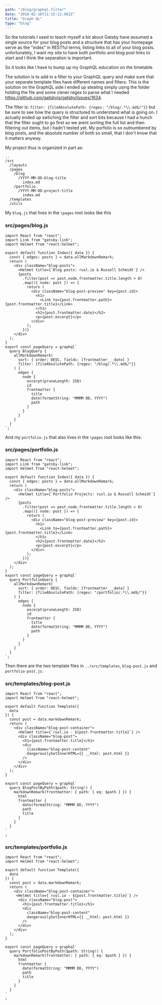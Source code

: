 ```yaml
---
path: "/blog/graphql-filter"
date: "2018-02-16T11:15:12.962Z"
title: "Graph QL"
type: "blog"
---
```


So the tutorials I used to teach myself a bit about Gatsby have assumed a single source for your blog posts and a structure that has your homepage serve as the "index" in RESTful terms, listing links to all of your blog posts. unfortunately, I want my site to have both portfolio and blog post links to start and I think the separation is important.

So it looks like I have to bump up my GraphQL education on the timetable.

The solution is to add in a filter to your GraphQL query and make sure that your separate template files have different names and filters. This is the solution on the GraphQL side I ended up stealing simply using the folder holding the file and some clever regex to parse what I needed <https://github.com/gatsbyjs/gatsby/issues/1634>.

The filter is: `filter: {fileAbsolutePath: {regex: "/blog/.*\\.md$/"}}` but be sure to see how the query is structured to understand what is going on. I actually ended up swtiching the filter and sort bits because I had a hunch that the filter ought to go first so we arent sorting the full list and then filtering out items, but I hadn't tested yet. My porfolio is so outnumbered by blog posts, and the absolute number of both so small, that I don't know that it matters anyway.

My project thus is organized in part as:

```
..
/src
  /layouts
  /pages
    /blog
      /YYYY-MM-DD-blog-title
        index.md
    /portfolio
      /YYYY-MM-DD-project-title
        index.md
  /templates
  /utils
```

My `blog.js` that lives in the `\pages` root looks like this

### src/pages/blog.js

```
import React from "react";
import Link from "gatsby-link";
import Helmet from "react-helmet";

export default function Index({ data }) {
  const { edges: posts } = data.allMarkdownRemark;
  return (
    <div className="blog-posts">
      <Helmet title={`Blog posts: rusl.io & Russell Schmidt`} />
      {posts
        .filter(post => post.node.frontmatter.title.length > 0)
        .map(({ node: post }) => {
          return (
            <div className="blog-post-preview" key={post.id}>
              <h1>
                <Link to={post.frontmatter.path}>{post.frontmatter.title}</Link>
              </h1>
              <h2>{post.frontmatter.date}</h2>
              <p>{post.excerpt}</p>
            </div>
          );
        })}
    </div>
  );
}
export const pageQuery = graphql`
  query BlogQuery {
    allMarkdownRemark(
      sort: { order: DESC, fields: [frontmatter___date] }
      filter: {fileAbsolutePath: {regex: "/blog/.*\\.md$/"}}
    ) {
      edges {
        node {
          excerpt(pruneLength: 250)
          id
          frontmatter {
            title
            date(formatString: "MMMM DD, YYYY")
            path
          }
        }
      }
    }
  }
`;

```

And my `portfolio.js` that also lives in the `\pages` root looks like this:

### src/pages/portfolio.js

```
import React from "react";
import Link from "gatsby-link";
import Helmet from "react-helmet";

export default function Index({ data }) {
  const { edges: posts } = data.allMarkdownRemark;
  return (
    <div className="blog-posts">
      <Helmet title={`Portfolio Projects: rusl.io & Russell Schmidt`} />
      {posts
        .filter(post => post.node.frontmatter.title.length > 0)
        .map(({ node: post }) => {
          return (
            <div className="blog-post-preview" key={post.id}>
              <h1>
                <Link to={post.frontmatter.path}>{post.frontmatter.title}</Link>
              </h1>
              <h2>{post.frontmatter.date}</h2>
              <p>{post.excerpt}</p>
            </div>
          );
        })}
    </div>
  );
}
export const pageQuery = graphql`
  query PortfolioQuery {
    allMarkdownRemark(
      sort: { order: DESC, fields: [frontmatter___date] }
      filter: {fileAbsolutePath: {regex: "/portfolio/.*\\.md$/"}}
    ) {
      edges {
        node {
          excerpt(pruneLength: 250)
          id
          frontmatter {
            title
            date(formatString: "MMMM DD, YYYY")
            path
          }
        }
      }
    }
  }
`;
```

Then there are the two template files in `../src/templates`, `blog-post.js` and `portfolio-post.js`.

### src/templates/blog-post.js

```
import React from "react";
import Helmet from "react-helmet";

export default function Template({
  data
}) {
  const post = data.markdownRemark;
  return (
    <div className="blog-post-container">
      <Helmet title={`rusl.io - ${post.frontmatter.title}`} />
      <div className="blog-post">
        <h1>{post.frontmatter.title}</h1>
        <div
          className="blog-post-content"
          dangerouslySetInnerHTML={{ __html: post.html }}
        />
      </div>
    </div>
  );
}

export const pageQuery = graphql`
  query BlogPostByPath($path: String!) {
    markdownRemark(frontmatter: { path: { eq: $path } }) {
      html
      frontmatter {
        date(formatString: "MMMM DD, YYYY")
        path
        title
      }
    }
  }
`
;
```


### src/templates/portfolio.js

```
import React from "react";
import Helmet from "react-helmet";

export default function Template({
  data
}) {
  const post = data.markdownRemark;
  return (
    <div className="blog-post-container">
     <Helmet title={`rusl.io - ${post.frontmatter.title}`} />
      <div className="blog-post">
        <h1>{post.frontmatter.title}</h1>
        <div
          className="blog-post-content"
          dangerouslySetInnerHTML={{ __html: post.html }}
        />
      </div>
    </div>
  );
}

export const pageQuery = graphql`
  query PortfolioPostByPath($path: String!) {
    markdownRemark(frontmatter: { path: { eq: $path } }) {
      html
      frontmatter {
        date(formatString: "MMMM DD, YYYY")
        path
        title
      }
    }
  }
`
;

```



